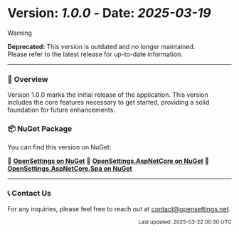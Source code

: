 # Version: *1.0.0* - Date: *2025-03-19*

> [!WARNING]  
> **Deprecated:** This version is outdated and no longer maintained.  
> Please refer to the latest release for up-to-date information.

---

### 🚀 **Overview**
Version 1.0.0 marks the initial release of the application. This version includes the core features necessary to get started, providing a solid foundation for future enhancements.

### 📦 **NuGet Package**  
You can find this version on NuGet:  

🔗 **[OpenSettings on NuGet](https://www.nuget.org/packages/OpenSettings/1.0.0)**
🔗 **[OpenSettings.AspNetCore on NuGet](https://www.nuget.org/packages/OpenSettings.AspNetCore/1.0.0)**
🔗 **[OpenSettings.AspNetCore.Spa on NuGet](https://www.nuget.org/packages/OpenSettings.AspNetCore.Spa/1.0.0)**

---

### 📞 **Contact Us**
For any inquiries, please feel free to reach out at [contact@opensettings.net](mailto:contact@opensettings.net).

<p align="right"><small>Last updated: 2025-03-22 00:30 UTC</small></p>